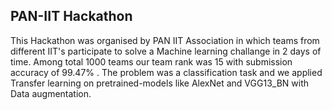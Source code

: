 ## PAN-IIT Hackathon
This Hackathon was organised by PAN IIT Association in which teams from different IIT's participate to solve a Machine learning challange in 2 days of time. Among total 1000 teams our team rank was 15 with submission accuracy of 99.47% . The problem was a classification  task and we applied Transfer learning on pretrained-models like AlexNet and VGG13_BN with Data augmentation. 
